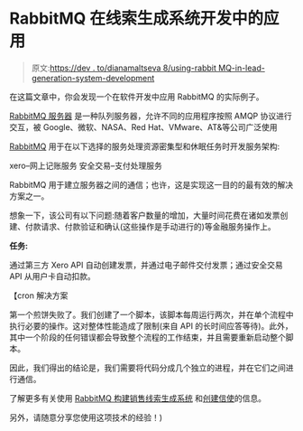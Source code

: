 # RabbitMQ 在线索生成系统开发中的应用

> 原文:[https://dev . to/dianamaltseva 8/using-rabbit MQ-in-lead-generation-system-development](https://dev.to/dianamaltseva8/using-rabbitmq-in-lead-generation-system-development)

在这篇文章中，你会发现一个在软件开发中应用 RabbitMQ 的实际例子。

[RabbitMQ 服务器](https://www.rabbitmq.com/) 是一种队列服务器，允许不同的应用程序按照 AMQP 协议进行交互，被 Google、微软、NASA、Red Hat、VMware、AT&等公司广泛使用

[RabbitMQ](https://www.rabbitmq.com/getstarted.html) 用于在以下选择的服务处理资源密集型和休眠任务时开发服务架构:

xero–网上记账服务
安全交易–支付处理服务

RabbitMQ 用于建立服务器之间的通信；也许，这是实现这一目的的最有效的解决方案之一。

想象一下，该公司有以下问题:随着客户数量的增加，大量时间花费在诸如发票创建、付款请求、付款验证和确认(这些操作是手动进行的)等金融服务操作上。

**任务:**

通过第三方 Xero API 自动创建发票，并通过电子邮件交付发票；通过安全交易 API 从用户卡自动扣款。

【cron 解决方案

第一个煎饼失败了。我们创建了一个脚本，该脚本每周运行两次，并在单个流程中执行必要的操作。这对整体性能造成了限制(来自 API 的长时间应答等待)。此外，其中一个阶段的任何错误都会导致整个流程的工作结束，并且需要重新启动整个脚本。

因此，我们得出的结论是，我们需要将代码分成几个独立的进程，并在它们之间进行通信。

了解更多有关使用 [RabbitMQ 构建销售线索生成系统](https://smartum.pro/blog/using-rabbitmq-in-building-the-system-of-leads-generation/) 和[创建信使](https://smartym.pro/blog/using-rabbitmq-message-broker-for-messenger-development-some-clues-for-developers/)的信息。

另外，请随意分享您使用这项技术的经验！)
